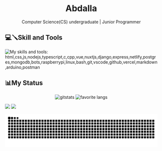 <h1 align="center">Abdalla</h1>
<p align= "center"> Computer Science(CS) undergraduate | Junior Programmer </p>

## 💻🪛Skill and Tools

  ![My skills and tools: html,css,js,nodejs,typescript,c,cpp,vue,nuxtjs,django,express,netlify,postgres,mongodb,bots,raspberrypi,linux,bash,git,vscode,github,vercel,markdown,arduino,postman](https://skillicons.dev/icons?i=html,css,js,nodejs,react,vue,linux,bash,vscode,git,github,mongodb&theme=dark&perline=6)

## 📊My Status
<div align="center">
   <img width="45.5%" height="195px" alt=gitstats src="https://github-readme-stats.vercel.app/api?username=fabricioabdalla&theme=dark&show_icons=true">
   <img width="41%" height="195px" alt="favorite langs" src="https://github-readme-stats.vercel.app/api/top-langs/?username=fabricioabdalla&layout=compact&lang_count=6&hide=jupyter%20notebook&theme=dark">
</div>

 <!--Redes Sociais-->
  <!-- <a href="https://instagram.com/UserdoInsta" target="_blank"><img src="https://img.shields.io/badge/-Instagram-%23E4405F?style=for-the-badge&logo=instagram&logoColor=white" target="_blank"></a> -->
  <a href = "mailto:fabricioabdcosta@gmail.com"><img src="https://img.shields.io/badge/-Gmail-%23333?style=for-the-badge&logo=gmail&logoColor=white" target="_blank"></a>
  <a href="www.linkedin.com/in/fabrício-abdalla-costa" target="_blank"><img src="https://img.shields.io/badge/-LinkedIn-%230077B5?style=for-the-badge&logo=linkedin&logoColor=white" target="_blank"></a>

<picture>
  <source media="(prefers-color-scheme: dark)" srcset="https://raw.githubusercontent.com/fabricioabdalla/fabricioabdalla/output/github-contribution-grid-snake-dark.svg">
  <source media="(prefers-color-scheme: light)" srcset="https://raw.githubusercontent.com/fabricioabdalla/fabricioabdalla/output/github-contribution-grid-snake.svg">
  <img alt="github contribution grid snake animation" src="https://raw.githubusercontent.com/fabricioabdalla/fabricioabdalla/output/github-contribution-grid-snake.svg">
</picture>
